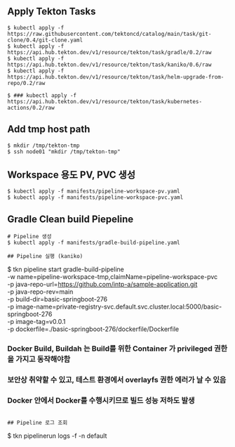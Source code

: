 ## Apply Tekton Tasks
```
$ kubectl apply -f https://raw.githubusercontent.com/tektoncd/catalog/main/task/git-clone/0.4/git-clone.yaml
$ kubectl apply -f https://api.hub.tekton.dev/v1/resource/tekton/task/gradle/0.2/raw
$ kubectl apply -f https://api.hub.tekton.dev/v1/resource/tekton/task/kaniko/0.6/raw
$ kubectl apply -f https://api.hub.tekton.dev/v1/resource/tekton/task/helm-upgrade-from-repo/0.2/raw

$ ### kubectl apply -f https://api.hub.tekton.dev/v1/resource/tekton/task/kubernetes-actions/0.2/raw
```

## Add tmp host path
```
$ mkdir /tmp/tekton-tmp
$ ssh node01 "mkdir /tmp/tekton-tmp"
```

## Workspace 용도 PV, PVC 생성
```
$ kubectl apply -f manifests/pipeline-workspace-pv.yaml
$ kubectl apply -f manifests/pipeline-workspace-pvc.yaml
```

## Gradle Clean build Piepeline
```
# Pipeline 생성
$ kubectl apply -f manifests/gradle-build-pipeline.yaml

## Pipeline 실행 (kaniko)
```
$ tkn pipeline start gradle-build-pipeline \
  -w name=pipeline-workspace-tmp,claimName=pipeline-workspace-pvc \
  -p java-repo-url=https://github.com/intp-a/sample-application.git \
  -p java-repo-rev=main \
  -p build-dir=basic-springboot-276 \
  -p image-name=private-registry-svc.default.svc.cluster.local:5000/basic-springboot-276 \
  -p image-tag=v0.0.1 \
  -p dockerfile=./basic-springboot-276/dockerfile/Dockerfile

### Docker Build, Buildah 는 Build를 위한 Container 가 privileged 권한을 가지고 동작해야함
### 보안상 취약할 수 있고, 테스트 환경에서 overlayfs 권한 에러가 날 수 있음
### Docker 안에서 Docker를 수행시키므로 빌드 성능 저하도 발생
```

## Pipeline 로그 조회
```
$ tkn pipelinerun logs  -f -n default
```